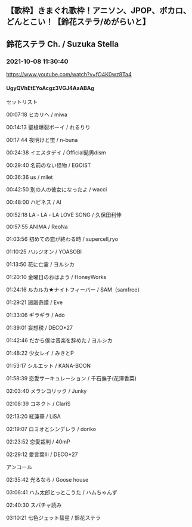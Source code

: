 ## 【歌枠】きまぐれ歌枠！アニソン、JPOP、ボカロ、どんとこい！【鈴花ステラ/めがらいと】
## 鈴花ステラ Ch. / Suzuka Stella
### 2021-10-08 11:30:40
https://www.youtube.com/watch?v=fO4K0wz8Ta4
#### UgyQVhEtEYoAcgz3VGJ4AaABAg
セットリスト

00:07:18 ヒカリへ / miwa

00:14:13 聖槍爆裂ボーイ / れるりり

00:17:44 夜明けと蛍 / n-buna

00:24:38 イエスタデイ / Official髭男dism

00:29:40 名前のない怪物 / EGOIST

00:36:36 us / milet

00:42:50 別の人の彼女になったよ / wacci

00:48:00 ハピネス / AI

00:52:18 LA・LA・LA LOVE SONG / 久保田利伸

00:57:55 ANIMA / ReoNa

01:03:56 初めての恋が終わる時 / supercell,ryo

01:10:25 ハルジオン / YOASOBI

01:13:50 花に亡霊 / ヨルシカ

01:20:10 金曜日のおはよう / HoneyWorks

01:24:16 ルカルカ★ナイトフィーバー / SAM（samfree）

01:29:21 廻廻奇譚 / Eve

01:33:06 ギラギラ / Ado

01:39:01 妄想税 / DECO*27

01:42:46 だから僕は音楽を辞めた / ヨルシカ

01:48:22 少女レイ / みきとP

01:53:17 シルエット / KANA-BOON

01:58:39 恋愛サーキュレーション / 千石撫子(花澤香菜)

02:03:40 メランコリック / Junky

02:08:39 コネクト / ClariS

02:13:20 紅蓮華 / LiSA

02:19:07 ロミオとシンデレラ / doriko

02:23:52 恋愛裁判 / 40mP

02:29:12 愛言葉Ⅲ / DECO*27



アンコール

02:35:42 光るなら / Goose house

03:06:41 ハム太郎とっとこうた / ハムちゃんず



02:40:30 スパチャ読み



03:10:21 七色ジェット彗星 / 鈴花ステラ

